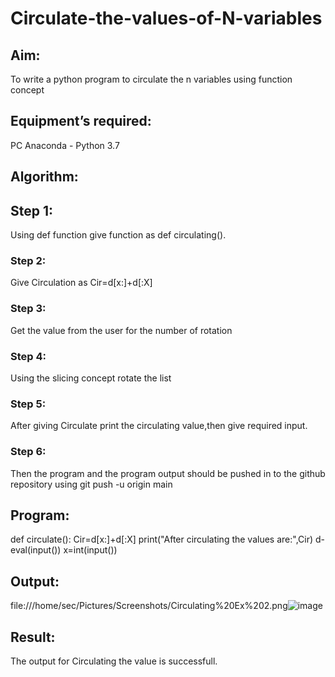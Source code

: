 # Circulate-the-values-of-N-variables
## Aim:
To write a python program to circulate the n variables using function concept
## Equipment’s required:
PC
Anaconda - Python 3.7
## Algorithm: 
## Step 1: 
Using def function give function as def circulating().
### Step 2: 
Give Circulation as  Cir=d[x:]+d[:X]
### Step 3: 
Get the value from the user for the number of rotation
### Step 4: 
Using the slicing concept rotate the list
### Step 5:
After giving Circulate print the circulating value,then give required input.
### Step 6:
Then the program and the program output should be pushed in to the github repository using git push -u origin main
## Program:
def circulate():
    Cir=d[x:]+d[:X]
    print("After circulating the values are:",Cir)
d-eval(input()) 
x=int(input())
## Output:
file:///home/sec/Pictures/Screenshots/Circulating%20Ex%202.png![image](https://user-images.githubusercontent.com/118622554/208252048-c2fecf1e-0475-4b55-a466-85e26b1ac22b.png)
## Result:
The output for Circulating the value is successfull.
